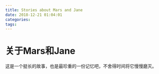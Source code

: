 ```yaml
---
title: Stories about Mars and Jane
date: 2018-12-21 01:04:01
categories:
tags:
---
```

# 关于Mars和Jane  
这是一个挺长的故事，也是最珍重的一份记忆吧，不舍得时间将它慢慢磨灭。
